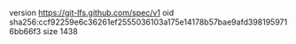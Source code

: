 version https://git-lfs.github.com/spec/v1
oid sha256:ccf92259e6c36261ef2555036103a175e14178b57bae9afd3981959716bb66f3
size 1438
